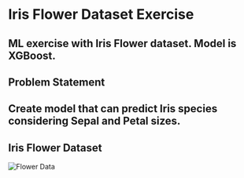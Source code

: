 # Iris Flower Dataset Exercise
ML exercise with Iris Flower dataset. Model is XGBoost.
---
## Problem Statement
Create model that can predict Iris species considering Sepal and Petal sizes.
---
## Iris Flower Dataset
![Flower Data](https://miro.medium.com/max/3000/0*SHhnoaaIm36pc1bd)
